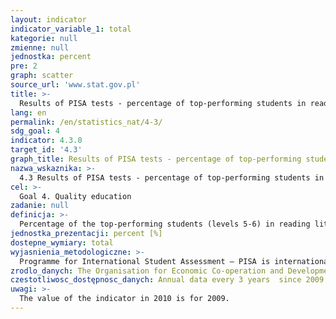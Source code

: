 ```yaml
---
layout: indicator
indicator_variable_1: total
kategorie: null
zmienne: null
jednostka: percent
pre: 2
graph: scatter
source_url: 'www.stat.gov.pl'
title: >-
  Results of PISA tests - percentage of top-performing students in reading literacy
lang: en
permalink: /en/statistics_nat/4-3/
sdg_goal: 4
indicator: 4.3.0
target_id: '4.3'
graph_title: Results of PISA tests - percentage of top-performing students in reading literacy
nazwa_wskaznika: >-
  4.3 Results of PISA tests - percentage of top-performing students in reading literacy
cel: >-
  Goal 4. Quality education
zadanie: null
definicja: >-
  Percentage of the top-performing students (levels 5-6) in reading literacy in the number of students taking the exam.
jednostka_prezentacji: percent [%]
dostepne_wymiary: total
wyjasnienia_metodologiczne: >-
  Programme for International Student Assessment – PISA is internationally coordinated by the Organisation for Economic Co-operation and Development (OECD) and in Poland by the Ministry of National Education. The aim of the programme is to verify the practical application of knowledge acquired in school and outside the school. The survey (representative) is carried out in randomly selected schools, and depending on the type of school, it covers randomly selected students aged 15-16 (results are generalized to the entire population). The success of the survey depends on the participation of all sampled schools and students. PISA standards only allow a small-scale denial.PISA tests students skills in three subject areas: reading and Interpretation, Mathematics and Scientific literacy. The survey is carried out every three years, since 2000. In each of the subsequent surveys, a particular emphasis is put on the examination of one area (reading literacy in 2000 and 2009), which takes half of the time provided for the student to solve the entire set of tasks.PISA tests (developed by an international consortium, with the cooperation of the countries participating in the project) are different from typical school activities, and on the basis of the results, the level of student skills is estimated. The best students reach level 5 or 6 (tasks with a relatively high degree of difficulty), while results below level 2 - a minimum level of competence - indicate very basic skills, which means an higher risk of not coping with education and adult life.PISA is one of the most important and the biggest educational surveys, which aims to provide objective and internationally comparable data on the same year students skills.
zrodlo_danych: The Organisation for Economic Co-operation and Development / the Ministry of Education
czestotliwosc_dostępnosc_danych: Annual data every 3 years  since 2009
uwagi: >-
  The value of the indicator in 2010 is for 2009.
---
```

